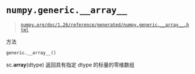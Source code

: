 # `numpy.generic.__array__`

> [`numpy.org/doc/1.26/reference/generated/numpy.generic.__array__.html`](https://numpy.org/doc/1.26/reference/generated/numpy.generic.__array__.html)

方法

```py
generic.__array__()
```

sc.__array__(dtype) 返回具有指定 dtype 的标量的零维数组
